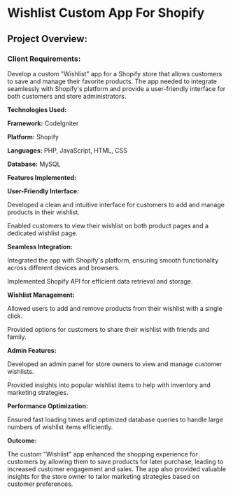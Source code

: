 # Wishlist Custom App For Shopify
<!DOCTYPE html>
<html>
<head>
	<meta charset="utf-8">
	<meta name="viewport" content="width=device-width, initial-scale=1">
</head>
<body>
	<div class="wishlist-app-wrapper">
		<h2>Project Overview:</h2>
		<h3>Client Requirements:</h3>
		<p>Develop a custom "Wishlist" app for a Shopify store that allows customers to save and manage their favorite products. The app needed to integrate seamlessly with Shopify's platform and provide a user-friendly interface for both customers and store administrators.</p>
		<p><b>Technologies Used:</b></p>
		<p><b>Framework:</b> CodeIgniter</p>
		<p><b>Platform:</b> Shopify</p>
		<p><b>Languages:</b> PHP, JavaScript, HTML, CSS</p>
		<p><b>Database:</b> MySQL</p>
		<p><b>Features Implemented:</b></p>
		<p><b>User-Friendly Interface:</b></p>
		<p>Developed a clean and intuitive interface for customers to add and manage products in their wishlist.</p>
		<p>Enabled customers to view their wishlist on both product pages and a dedicated wishlist page.</p>
		<p><b>Seamless Integration:</b></p>
		<p>Integrated the app with Shopify's platform, ensuring smooth functionality across different devices and browsers.</p>
		<p>Implemented Shopify API for efficient data retrieval and storage.</p>
		<p><b>Wishlist Management:</b></p>
		<p>Allowed users to add and remove products from their wishlist with a single click.</p>
		<p>Provided options for customers to share their wishlist with friends and family.</p>
		<p><b>Admin Features:</b></p>
		<p>Developed an admin panel for store owners to view and manage customer wishlists.</p>
		<p>Provided insights into popular wishlist items to help with inventory and marketing strategies.</p>
		<p><b>Performance Optimization:</b></p>
		<p>Ensured fast loading times and optimized database queries to handle large numbers of wishlist items efficiently.</p>
		<p><b>Outcome:</b></p>
		<p>The custom "Wishlist" app enhanced the shopping experience for customers by allowing them to save products for later purchase, leading to increased customer engagement and sales. The app also provided valuable insights for the store owner to tailor marketing strategies based on customer preferences.</p>
	</div>
</body>
</html>

